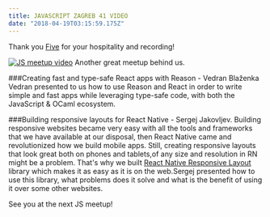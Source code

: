```yaml
---
title: JAVASCRIPT ZAGREB 41 VIDEO 
date: "2018-04-19T03:15:59.175Z"
---
```

Thank you [Five](http://five.agency/) for your hospitality and recording!

[![JS meetup video](http://img.youtube.com/vi/_UO487_0b3Q/0.jpg)](https://www.youtube.com/watch?v=_UO487_0b3Q)
Another great meetup behind us.

###Creating fast and type-safe React apps with Reason - Vedran Blaženka
Vedran presented to us how to use Reason and React in order to write simple and fast apps while leveraging type-safe code, with both the JavaScript & OCaml ecosystem.

###Building responsive layouts for React Native - Sergej Jakovljev.
Building responsive websites became very easy with all the tools and frameworks that we have available at our disposal, then React Native came and revolutionized how we build mobile apps. Still, creating responsive layouts that look great both on phones and tablets,of any size and resolution in RN might be a problem. That's why we built [React Native Responsive Layout](https://www.npmjs.com/package/react-native-responsive-layout) library which makes it as easy as it is on the web.Sergej presented how to use this library, what problems does it solve and what is the benefit of using it over some other websites.


See you at the next JS meetup!